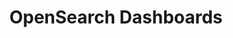 ---
role: ui
title: OpenSearch Dashboards
artifact_id: opensearch-dashboards
architecture: arm64
platform: linux
type: deb
artifact_url: https://artifacts.opensearch.org/releases/bundle/opensearch-dashboards/1.3.9/opensearch-dashboards-1.3.9-linux-arm64.deb
version: 1.3.9
category: opensearch-dashboards
slug: opensearch-dashboards-1.3.9-linux-arm64-deb
signature: https://artifacts.opensearch.org/releases/bundle/opensearch-dashboards/1.3.9/opensearch-dashboards-1.3.9-linux-arm64.deb.sig
guide: https://opensearch.org/docs/latest/opensearch/install/deb
---